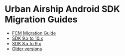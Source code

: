 
# Urban Airship Android SDK Migration Guides
* [FCM Migration Guide](migration-guide-fcm.md)
* [SDK 9.x to 10.x](migration-guide-9-10.md)
* [SDK 8.x to 9.x](migration-guide-8-9.md)
* [Older versions](migration-guide-legacy.md)
